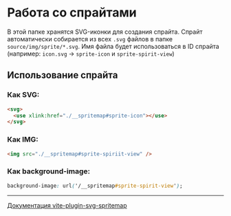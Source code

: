 # Работа со спрайтами

В этой папке хранятся SVG-иконки для создания спрайта. Спрайт автоматически собирается из всех `.svg` файлов в папке `source/img/sprite/*.svg`.
Имя файла будет использоваться в ID спрайта (например: `icon.svg` → `sprite-icon` и `sprite-spirit-view`)

## Использование спрайта

### Как SVG:

```html
<svg>
  <use xlink:href="./__spritemap#sprite-icon"></use>
</svg>
```

### Как IMG:

```html
<img src="./__spritemap#sprite-spiriit-view" />
```

### Как background-image:

```css
background-image: url('/__spritemap#sprite-spirit-view');
```

---

[Документация vite-plugin-svg-spritemap](https://github.com/SpiriitLabs/vite-plugin-svg-spritemap?tab=readme-ov-file)
